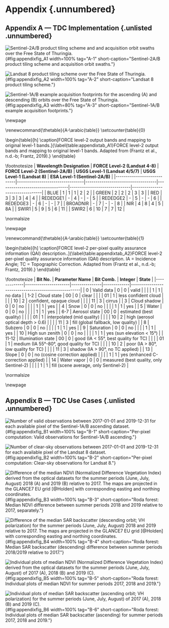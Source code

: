 # Appendix {.unnumbered}

## **Appendix A — TDC Implementation** {.unlisted .unnumbered}

![Sentinel-2A/B product tiling scheme and and acquisition orbit swaths over the Free State of Thuringia.](source/figures/10_appendix_1__tiling_s2.png){#fig:appendixfig_A1 width=100% tag="A-1" short-caption="Sentinel-2A/B product tiling scheme and acquisition orbit swaths."}

![Landsat 8 product tiling scheme over the Free State of Thuringia.](source/figures/10_appendix_2__tiling_l8.png){#fig:appendixfig_A2 width=100% tag="A-2" short-caption="Landsat 8 product tiling scheme."}

![Sentinel-1A/B example acquisition footprints for the ascending (A) and descending (B) orbits over the Free State of Thuringia.](source/figures/10_appendix_3__sar_footprints.png){#fig:appendixfig_A3 width=80% tag="A-3" short-caption="Sentinel-1A/B example acquisition footprints."}

\newpage

\renewcommand{\thetable}{A-\arabic{table}}
\setcounter{table}{0}

\begin{table}[h]
\caption[FORCE level-2 output bands and mapping to original level-1 bands.]{\label{table:appendixtab_A1}FORCE level-2 output bands and mapping to original level-1 bands. Adapted from (Frantz et al., n.d.-b; Frantz, 2019).}
\end{table}

\footnotesize
| **Wavelength Designation** | **FORCE Level-2 (Landsat 4-8)** | **FORCE Level-2 (Sentinel-2A/B)** | **USGS Level-1 (Landsat 4/5/7)** | **USGS Level-1 (Landsat 8)** | **ESA Level-1 (Sentinel-2A/B)** |
|----------------------------|---------------------------------|-----------------------------------|----------------------------------|------------------------------|---------------------------------|
| BLUE                       | 1                               | 1                                 | 1                                | 2                            | 2                               |
| GREEN                      | 2                               | 2                                 | 2                                | 3                            | 3                               |
| RED                        | 3                               | 3                                 | 3                                | 4                            | 4                               |
| REDEDGE1                   | -                               | 4                                 | -                                | -                            | 5                               |
| REDEDGE2                   | -                               | 5                                 | -                                | -                            | 6                               |
| REDEDGE3                   | -                               | 6                                 | -                                | -                            | 7                               |
| BROADNIR                   | -                               | 7                                 | -                                | -                            | 8                               |
| NIR                        | 4                               | 8                                 | 4                                | 5                            | 8A                              |
| SWIR1                      | 5                               | 9                                 | 5                                | 6                            | 11                              |
| SWIR2                      | 6                               | 10                                | 7                                | 7                            | 12                              |

\normalsize


\newpage

\renewcommand{\thetable}{A-\arabic{table}}
\setcounter{table}{1}

\begin{table}[h]
\caption[FORCE level-2 per-pixel quality assurance information (QAI) description..]{\label{table:appendixtab_A2}FORCE level-2 per-pixel quality assurance information (QAI) description. IA = Incidence Angle; TC = Topographic Correction. Adapted from (Frantz et al., n.d.-b; Frantz, 2019).}
\end{table}

\footnotesize
| **Bit No.** | **Parameter Name**   | **Bit Comb.** | **Integer** | **State**                                           |
|-------------|----------------------|---------------|-------------|-----------------------------------------------------|
| 0           | Valid data           | 0             | 0           | valid                                               |
|             |                      | 1             | 1           | no data                                             |
| 1-2         | Cloud state          | 00            | 0           | clear                                               |
|             |                      | 01            | 1           | less confident cloud                                |
|             |                      | 10            | 2           | confident, opaque cloud                             |
|             |                      | 11            | 3           | cirrus                                              |
| 3           | Cloud shadow         | 0             | 0           | no                                                  |
|             |                      | 1             | 1           | yes                                                 |
| 4           | Snow                 | 0             | 0           | no                                                  |
|             |                      | 1             | 1           | yes                                                 |
| 5           | Water                | 0             | 0           | no                                                  |
|             |                      | 1             | 1           | yes                                                 |
| 6-7         | Aerosol state        | 00            | 0           | estimated (best quality)                            |
|             |                      | 01            | 1           | interpolated (mid quality)                          |
|             |                      | 10            | 2           | high (aerosol optical depth > 0.6)                  |
|             |                      | 11            | 3           | fill (global fallback, low quality)                 |
| 8           | Subzero              | 0             | 0           | no                                                  |
|             |                      | 1             | 1           | yes                                                 |
| 9           | Saturation           | 0             | 0           | no                                                  |
|             |                      | 1             | 1           | yes                                                 |
| 10          | High sun zenith      | 0             | 0           | no                                                  |
|             |                      | 1             | 1           | yes (sun elevation < 15°)                           |
| 11-12       | Illumination state   | 00            | 0           | good (IA < 55°, best quality for TC)                |
|             |                      | 01            | 1           | medium (IA 55°-80°, good quality for TC)            |
|             |                      | 10            | 2           | poor (IA > 80°, low quality for TC)                 |
|             |                      | 11            | 3           | shadow (IA > 90°, no TC applied)                    |
| 13          | Slope                | 0             | 0           | no (cosine correction applied)                      |
|             |                      | 1             | 1           | yes (enhanced C-correction applied)                 |
| 14          | Water vapor          | 0             | 0           | measured (best quality, only Sentinel-2)            |
|             |                      | 1             | 1           | fill (scene average, only Sentinel-2)               |

\normalsize

\newpage
## **Appendix B — TDC Use Cases** {.unlisted .unnumbered}

![Number of valid observations between 2017-01-01 and 2019-12-31 for each available pixel of the Sentinel-1A/B ascending dataset.](source/figures/10_appendix_4__obs_s1_asc.png){#fig:appendixfig_B1 width=100% tag="B-1" short-caption="Per-pixel computation: Valid observations for Sentinel-1A/B ascending."}

![Number of clear-sky observations between 2017-01-01 and 2019-12-31 for each available pixel of the Landsat 8 dataset.](source/figures/10_appendix_5__obs_l8.png){#fig:appendixfig_B2 width=100% tag="B-2" short-caption="Per-pixel computation: Clear-sky observations for Landsat 8."}


![Difference of the median NDVI (Normalized Difference Vegetation Index) derived from the optical datasets for the summer periods (June, July, August) 2018 (A) and 2019 (B) relative to 2017. The maps are projected in the GLANCE7 EU grid [@Holden] with corresponding easting and northing coordinates.](source/figures/10_appendix_6__roda_ndvi_diff.png){#fig:appendixfig_B3 width=100% tag="B-3" short-caption="Roda forest: Median NDVI difference between summer periods 2018 and 2019 relative to 2017, separately."}

![Difference of the median SAR backscatter (descending orbit; VH polarization) for the summer periods (June, July, August) 2018 and 2019 relative to 2017. The maps are projected in the GLANCE7 EU grid [@Holden] with corresponding easting and northing coordinates.](source/figures/10_appendix_7__roda_vh_diff.png){#fig:appendixfig_B4 width=100% tag="B-4" short-caption="Roda forest: Median SAR backscatter (descending) difference between summer periods 2018/2019 relative to 2017."}

![Individual plots of median NDVI (Normalized Difference Vegetation Index) derived from the optical datasets for the summer periods (June, July, August) of 2017 (A), 2018 (B) and 2019 (C).](source/figures/10_appendix_8__roda_ndvi.png){#fig:appendixfig_B5 width=100% tag="B-5" short-caption="Roda forest: Individual plots of median NDVI for summer periods 2017, 2018 and 2019."}


![Individual plots of median SAR backscatter (ascending orbit; VH polarization) for the summer periods (June, July, August) of 2017 (A), 2018 (B) and 2019 (C).](source/figures/10_appendix_9__roda_vh.png){#fig:appendixfig_B6 width=100% tag="B-6" short-caption="Roda forest: Individual plots of median SAR backscatter (ascending) for summer periods 2017, 2018 and 2019."}
